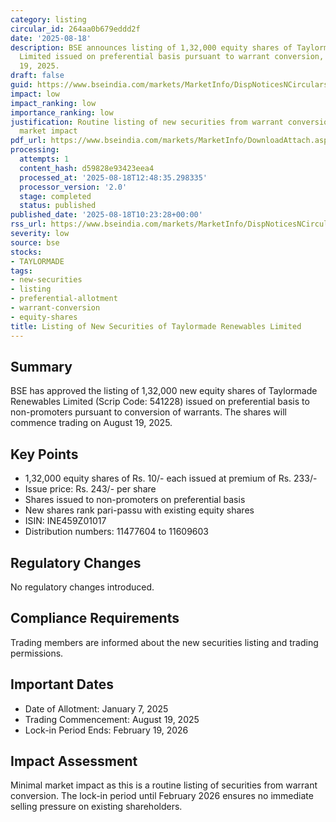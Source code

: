 ```yaml
---
category: listing
circular_id: 264aa0b679eddd2f
date: '2025-08-18'
description: BSE announces listing of 1,32,000 equity shares of Taylormade Renewables
  Limited issued on preferential basis pursuant to warrant conversion, effective August
  19, 2025.
draft: false
guid: https://www.bseindia.com/markets/MarketInfo/DispNoticesNCirculars.aspx?Noticeid={F17F8F48-C7EC-4197-855D-74BBFB6C9016}&noticeno=20250818-13&dt=08/18/2025&icount=13&totcount=30&flag=0
impact: low
impact_ranking: low
importance_ranking: low
justification: Routine listing of new securities from warrant conversion with minimal
  market impact
pdf_url: https://www.bseindia.com/markets/MarketInfo/DownloadAttach.aspx?id=20250818-13&attachedId=
processing:
  attempts: 1
  content_hash: d59828e93423eea4
  processed_at: '2025-08-18T12:48:35.298335'
  processor_version: '2.0'
  stage: completed
  status: published
published_date: '2025-08-18T10:23:28+00:00'
rss_url: https://www.bseindia.com/markets/MarketInfo/DispNoticesNCirculars.aspx?Noticeid={F17F8F48-C7EC-4197-855D-74BBFB6C9016}&noticeno=20250818-13&dt=08/18/2025&icount=13&totcount=30&flag=0
severity: low
source: bse
stocks:
- TAYLORMADE
tags:
- new-securities
- listing
- preferential-allotment
- warrant-conversion
- equity-shares
title: Listing of New Securities of Taylormade Renewables Limited
---
```


## Summary

BSE has approved the listing of 1,32,000 new equity shares of Taylormade Renewables Limited (Scrip Code: 541228) issued on preferential basis to non-promoters pursuant to conversion of warrants. The shares will commence trading on August 19, 2025.

## Key Points

- 1,32,000 equity shares of Rs. 10/- each issued at premium of Rs. 233/-
- Issue price: Rs. 243/- per share
- Shares issued to non-promoters on preferential basis
- New shares rank pari-passu with existing equity shares
- ISIN: INE459Z01017
- Distribution numbers: 11477604 to 11609603

## Regulatory Changes

No regulatory changes introduced.

## Compliance Requirements

Trading members are informed about the new securities listing and trading permissions.

## Important Dates

- Date of Allotment: January 7, 2025
- Trading Commencement: August 19, 2025
- Lock-in Period Ends: February 19, 2026

## Impact Assessment

Minimal market impact as this is a routine listing of securities from warrant conversion. The lock-in period until February 2026 ensures no immediate selling pressure on existing shareholders.
